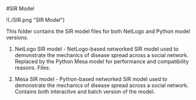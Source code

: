#SIR Model 

!(./SIR.png "SIR Model")

This folder contains the SIR model files for both NetLogo and Python model versions. 

1. NetLogo SIR model - NetLogo-based networked SIR model used to demonstrate the mechanics of disease spread across a social network. Replaced by the Python Mesa model for performance and compatibility reasons. Files:
   
2. Mesa SIR model - Python-based networked SIR model used to demonstrate the mechanics of disease spread across a social network. Contains both interactive and batch version of the model.
